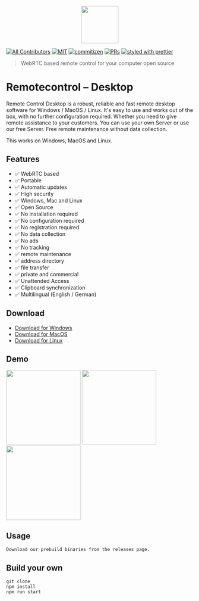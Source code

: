 <p align="center">
 <img width="100" height="100" src="https://codext.de/wp-content/uploads/2021/04/remotecontrol.jpg">
</p>


[![All Contributors](https://img.shields.io/badge/all_contributors-2-orange.svg?style=flat-square)](#contributors)
[![MIT](https://img.shields.io/packagist/l/doctrine/orm.svg?style=flat-square)]()
[![commitizen](https://img.shields.io/badge/commitizen-friendly-brightgreen.svg?style=flat-square)]()
[![PRs](https://img.shields.io/badge/PRs-welcome-brightgreen.svg?style=flat-square)]()
[![styled with prettier](https://img.shields.io/badge/styled_with-prettier-ff69b4.svg?style=flat-square)](https://github.com/prettier/prettier)

> WebRTC based remote control for your computer open source


# Remotecontrol – Desktop

Remote Control Desktop is a robust, reliable and fast remote desktop software for Windows / MacOS / Linux. It's easy to use and works out of the box, with no further configuration required. Whether you need to give remote assistance to your customers. You can use your own Server or use our free Server. Free remote maintenance without data collection.

This works on Windows, MacOS and Linux.

## Features
- ✅ WebRTC based
- ✅ Portable
- ✅ Automatic updates
- ✅ High security
- ✅ Windows, Mac and Linux
- ✅ Open Source
- ✅ No installation required
- ✅ No configuration required
- ✅ No registration required
- ✅ No data collection
- ✅ No ads
- ✅ No tracking
- ✅ remote maintenance
- ✅ address directory
- ✅ file transfer
- ✅ private and commercial
- ✅ Unattended Access
- ✅ Clipboard synchronization
- ✅ Multilingual (English / German)

## Download
- [Download for Windows](https://codext.link/rcd-windows)
- [Download for MacOS](https://codext.link/rcd-macos)
- [Download for Linux](https://codext.link/rcd-linux)


## Demo

<div>
 <img width="200"  src="https://user-images.githubusercontent.com/19570043/198855929-00e2a49e-456b-426c-a63a-e8d4d04fca04.png">
  <img width="200"  src="https://user-images.githubusercontent.com/19570043/198855935-11a5e9be-e937-4557-a57a-3e1fd7e8365f.png">
  <img width="200"  src="https://user-images.githubusercontent.com/19570043/198856069-7e69b81d-4444-4509-939f-92e971b6365a.png">
</div>

## Usage
```
Download our prebuild binaries from the releases page.
```

## Build your own
```
git clone
npm install
npm run start
```
